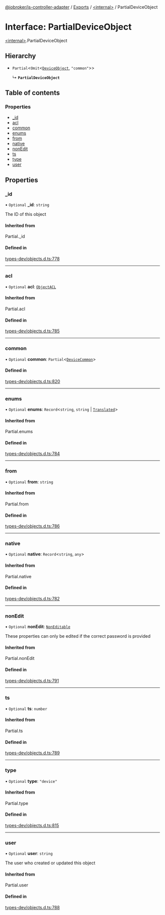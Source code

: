 [@iobroker/js-controller-adapter](../README.md) / [Exports](../modules.md) / [\<internal\>](../modules/internal_.md) / PartialDeviceObject

# Interface: PartialDeviceObject

[\<internal\>](../modules/internal_.md).PartialDeviceObject

## Hierarchy

- `Partial`\<`Omit`\<[`DeviceObject`](internal_.DeviceObject.md), ``"common"``\>\>

  ↳ **`PartialDeviceObject`**

## Table of contents

### Properties

- [\_id](internal_.PartialDeviceObject.md#_id)
- [acl](internal_.PartialDeviceObject.md#acl)
- [common](internal_.PartialDeviceObject.md#common)
- [enums](internal_.PartialDeviceObject.md#enums)
- [from](internal_.PartialDeviceObject.md#from)
- [native](internal_.PartialDeviceObject.md#native)
- [nonEdit](internal_.PartialDeviceObject.md#nonedit)
- [ts](internal_.PartialDeviceObject.md#ts)
- [type](internal_.PartialDeviceObject.md#type)
- [user](internal_.PartialDeviceObject.md#user)

## Properties

### \_id

• `Optional` **\_id**: `string`

The ID of this object

#### Inherited from

Partial.\_id

#### Defined in

[types-dev/objects.d.ts:778](https://github.com/ioBroker/ioBroker.js-controller/blob/559f7b7a/packages/types-dev/objects.d.ts#L778)

___

### acl

• `Optional` **acl**: [`ObjectACL`](internal_.ObjectACL.md)

#### Inherited from

Partial.acl

#### Defined in

[types-dev/objects.d.ts:785](https://github.com/ioBroker/ioBroker.js-controller/blob/559f7b7a/packages/types-dev/objects.d.ts#L785)

___

### common

• `Optional` **common**: `Partial`\<[`DeviceCommon`](internal_.DeviceCommon.md)\>

#### Defined in

[types-dev/objects.d.ts:820](https://github.com/ioBroker/ioBroker.js-controller/blob/559f7b7a/packages/types-dev/objects.d.ts#L820)

___

### enums

• `Optional` **enums**: `Record`\<`string`, `string` \| [`Translated`](../modules/internal_.md#translated)\>

#### Inherited from

Partial.enums

#### Defined in

[types-dev/objects.d.ts:784](https://github.com/ioBroker/ioBroker.js-controller/blob/559f7b7a/packages/types-dev/objects.d.ts#L784)

___

### from

• `Optional` **from**: `string`

#### Inherited from

Partial.from

#### Defined in

[types-dev/objects.d.ts:786](https://github.com/ioBroker/ioBroker.js-controller/blob/559f7b7a/packages/types-dev/objects.d.ts#L786)

___

### native

• `Optional` **native**: `Record`\<`string`, `any`\>

#### Inherited from

Partial.native

#### Defined in

[types-dev/objects.d.ts:782](https://github.com/ioBroker/ioBroker.js-controller/blob/559f7b7a/packages/types-dev/objects.d.ts#L782)

___

### nonEdit

• `Optional` **nonEdit**: [`NonEditable`](internal_.NonEditable.md)

These properties can only be edited if the correct password is provided

#### Inherited from

Partial.nonEdit

#### Defined in

[types-dev/objects.d.ts:791](https://github.com/ioBroker/ioBroker.js-controller/blob/559f7b7a/packages/types-dev/objects.d.ts#L791)

___

### ts

• `Optional` **ts**: `number`

#### Inherited from

Partial.ts

#### Defined in

[types-dev/objects.d.ts:789](https://github.com/ioBroker/ioBroker.js-controller/blob/559f7b7a/packages/types-dev/objects.d.ts#L789)

___

### type

• `Optional` **type**: ``"device"``

#### Inherited from

Partial.type

#### Defined in

[types-dev/objects.d.ts:815](https://github.com/ioBroker/ioBroker.js-controller/blob/559f7b7a/packages/types-dev/objects.d.ts#L815)

___

### user

• `Optional` **user**: `string`

The user who created or updated this object

#### Inherited from

Partial.user

#### Defined in

[types-dev/objects.d.ts:788](https://github.com/ioBroker/ioBroker.js-controller/blob/559f7b7a/packages/types-dev/objects.d.ts#L788)
